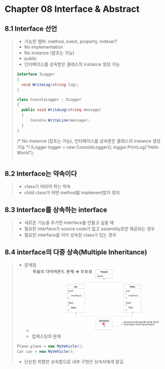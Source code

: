 # Chapter 08 Interface & Abstract

## 8.1 Interface 선언
> - 가능한 멤버: method, event, property, indexer?
> - No implementation
> - No instance (참조는 가능)
> - public
> - 인터페이스를 상속받은 클래스의 instance 생성 가능
>``` csharp
>interface ILogger
>{
>   void WriteLog(string log);
>}
>```
>``` csharp
>class ConsoleLogger : ILogger
>{
>   public void WriteLog(string message)
>   {
>       Console.WriteLine(message);
>   }
>}
>```
>/* No instance (참조는 가능), 인터페이스를 상속받은 클래스의 instance 생성 가능 */
>ILogger logger = new ConsoleLogger();
>logger.PrintLog("Hello World");
>```

## 8.2 Interface는 약속이다
> - class가 따라야 하는 약속
> - child class가 어떤 method를 implement할지 정의

## 8.3 Interface를 상속하는 interface
> - 새로운 기능을 추가한 interface를 만들고 싶을 때
> - 필요한 interface가 source code가 없고 assembly로만 제공되는 경우
> - 필요한 interface를 이미 상속한 class가 있는 경우

## 8.4 interface의 다중 상속(Multiple Inheritance)
> - 문제점
>   - ![8-4](images/8-4.jpg)
>   - 업캐스팅의 문제
>``` csharp
>Plane plane = new MyVehicle();
>Car car = new MyVehicle();
>```
> - 단순한 외형만 상속함으로 내부 구현은 상속자에게 맡김
